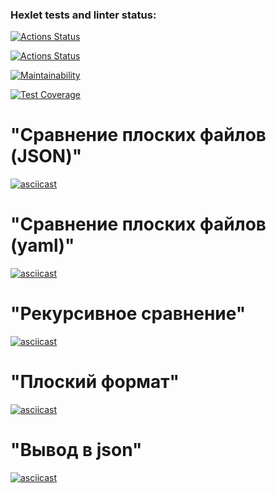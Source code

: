 ### Hexlet tests and linter status:
[![Actions Status](https://github.com/nevograd1613/frontend-project-lvl2/workflows/hexlet-check/badge.svg)](https://github.com/nevograd1613/frontend-project-lvl2/actions)

[![Actions Status](https://github.com/nevograd1613/frontend-project-lvl2/workflows/linter/badge.svg)](https://github.com/nevograd1613/frontend-project-lvl2/actions)


[![Maintainability](https://api.codeclimate.com/v1/badges/1e6264b0f371f65ec38d/maintainability)](https://codeclimate.com/github/nevograd1613/frontend-project-lvl2/maintainability)

[![Test Coverage](https://api.codeclimate.com/v1/badges/1e6264b0f371f65ec38d/test_coverage)](https://codeclimate.com/github/nevograd1613/frontend-project-lvl2/test_coverage)

"Сравнение плоских файлов (JSON)"
========================
[![asciicast](https://asciinema.org/a/Pc9QjlCyNW9uN50BicUhpDKio.svg)](https://asciinema.org/a/Pc9QjlCyNW9uN50BicUhpDKio)

"Сравнение плоских файлов (yaml)"
========================
[![asciicast](https://asciinema.org/a/utmOGoXrICfLdogMCwJToLYSl.svg)](https://asciinema.org/a/utmOGoXrICfLdogMCwJToLYSl)

"Рекурсивное сравнение"
========================
[![asciicast](https://asciinema.org/a/aYbuDThQWGgiXt6DDToT0n23D.svg)](https://asciinema.org/a/aYbuDThQWGgiXt6DDToT0n23D)

"Плоский формат"
========================
[![asciicast](https://asciinema.org/a/CDqbSQNBvy2qcquUWJPFHamdS.svg)](https://asciinema.org/a/CDqbSQNBvy2qcquUWJPFHamdS)

"Вывод в json"
========================
[![asciicast](https://asciinema.org/a/3rLRiT6fQ23SCD3NDz27DkzNW.svg)](https://asciinema.org/a/3rLRiT6fQ23SCD3NDz27DkzNW)